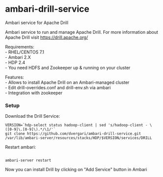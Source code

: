 # ambari-drill-service
Ambari service for Apache Drill

Ambari service to run and manage Apache Drill. For more information about Apache Drill visit <a href>https://drill.apache.org/</a>

  Requirements: <br>
    - RHEL/CENTOS 7.1 <br>
    - Ambari 2.X <br>
    - HDP 2.4 <br>
    - You need HDFS and Zookeeper up & running on your cluster
    
  Features: <br>
    - Allows to install Apache Drill on an Ambari-managed cluster <br>
    - Edit drill-overrides.conf and drill-env.sh via ambari <br>
    - Integration with zookeeper <br>



### Setup

Download the Drill Service:

```
VERSION=`hdp-select status hadoop-client | sed 's/hadoop-client - \([0-9]\.[0-9]\).*/\1/'`
git clone https://github.com/dvergari/ambari-drill-service.git /var/lib/ambari-server/resources/stacks/HDP/$VERSION/services/DRILL 
```

Restart ambari:

<code>
ambari-server restart
</code>

Now you can install Drill by clicking on "Add Service" button in Ambari
